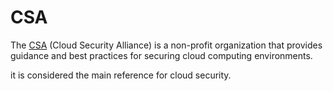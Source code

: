 # CSA

The [CSA](https://cloudsecurityalliance.org/) (Cloud Security Alliance) is a non-profit organization that provides guidance and best practices for securing cloud computing environments.

it is considered the main reference for cloud security.
